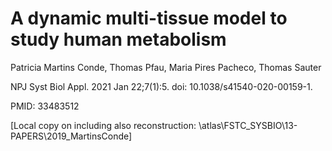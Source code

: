 # A dynamic multi-tissue model to study human metabolism

Patricia Martins Conde, Thomas Pfau, Maria Pires Pacheco, Thomas Sauter

NPJ Syst Biol Appl. 2021 Jan 22;7(1):5.
doi: 10.1038/s41540-020-00159-1.

PMID: 33483512 

[Local copy on including also reconstruction: \\atlas\FSTC_SYSBIO\13- PAPERS\2019_MartinsConde]
